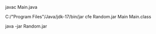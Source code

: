 javac Main.java

C:/"Program Files"/Java/jdk-17/bin/jar cfe Random.jar Main Main.class

java -jar Random.jar
